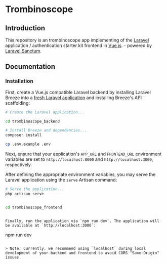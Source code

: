 # Trombinoscope

## Introduction

This repository is an trombinoscope app implementing of the [Laravel](https://laravel.com/docs/starter-kits) application / authentication starter kit frontend in [Vue.js](https://vuejs.org). - powered by [Laravel Sanctum](https://laravel.com/docs/sanctum).

## Documentation

### Installation

First, create a Vue.js compatible Laravel backend by installing Laravel Breeze into a [fresh Laravel application](https://laravel.com/docs/installation) and installing Breeze's API scaffolding:

```bash
# Create the Laravel application...

cd trombinoscope_backend

# Install Breeze and dependencies...
composer install

cp .env.example .env

```

Next, ensure that your application's `APP_URL` and `FRONTEND_URL` environment variables are set to `http://localhost:8000` and `http://localhost:3000`, respectively.

After defining the appropriate environment variables, you may serve the Laravel application using the `serve` Artisan command:

```bash
# Serve the application...
php artisan serve
```

```bash

cd trombinoscope_frontend

```

```

Finally, run the application via `npm run dev`. The application will be available at `http://localhost:3000`:

```

npm run dev

```

> Note: Currently, we recommend using `localhost` during local development of your backend and frontend to avoid CORS "Same-Origin" issues.
```
